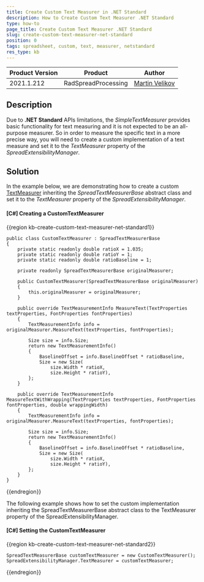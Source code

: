 ```yaml
---
title: Create Custom Text Measurer in .NET Standard
description: How to Create Custom Text Measurer .NET Standard
type: how-to
page_title: Create Custom Text Measurer .NET Standard
slug: create-custom-text-measurer-net-standard
position: 0
tags: spreadsheet, custom, text, measurer, netstandard
res_type: kb
---
```


<table>
<thead>
	<tr>
		<th>Product Version</th>
		<th>Product</th>
		<th>Author</th>
	</tr>
</thead>
<tbody>
	<tr>
		<td>2021.1.212</td>
		<td>RadSpreadProcessing</td>
		<td><a href="https://www.telerik.com/blogs/author/martin-velikov">Martin Velikov</a></td>
	</tr>
</tbody>
</table>

## Description

Due to **.NET Standard** APIs limitations, the _SimpleTextMeasurer_ provides basic functionality for text measuring and it is not expected to be an all-purpose measurer. So in order to measure the specific text in a more precise way, you will need to create a custom implementation of a text measure and set it to the _TextMeasurer_ property of the _SpreadExtensibilityManager_.

## Solution

In the example below, we are demonstrating how to create a custom [TextMeasurer](https://docs.telerik.com/devtools/document-processing/api/telerik.windows.documents.core.textmeasurer) inheriting the _SpreadTextMeasurerBase_ abstract class and set it to the _TextMeasurer_ property of the _SpreadExtensibilityManager_.

#### __[C#] Creating a CustomTextMeasurer__

{{region kb-create-custom-text-measurer-net-standard1}}

    public class CustomTextMeasurer : SpreadTextMeasurerBase
    {
        private static readonly double ratioX = 1.035;
        private static readonly double ratioY = 1;
        private static readonly double ratioBaseline = 1;

        private readonly SpreadTextMeasurerBase originalMeasurer;

        public CustomTextMeasurer(SpreadTextMeasurerBase originalMeasurer)
        {
            this.originalMeasurer = originalMeasurer;
        }

        public override TextMeasurementInfo MeasureText(TextProperties textProperties, FontProperties fontProperties)
        {
            TextMeasurementInfo info = originalMeasurer.MeasureText(textProperties, fontProperties);

            Size size = info.Size;
            return new TextMeasurementInfo()
            {
                BaselineOffset = info.BaselineOffset * ratioBaseline,
                Size = new Size(
                    size.Width * ratioX,
                    size.Height * ratioY),
            };
        }

        public override TextMeasurementInfo MeasureTextWithWrapping(TextProperties textProperties, FontProperties fontProperties, double wrappingWidth)
        {
            TextMeasurementInfo info = originalMeasurer.MeasureText(textProperties, fontProperties);

            Size size = info.Size;
            return new TextMeasurementInfo()
            {
                BaselineOffset = info.BaselineOffset * ratioBaseline,
                Size = new Size(
                    size.Width * ratioX,
                    size.Height * ratioY),
            };
        }
    }
{{endregion}}

The following example shows how to set the custom implementation inheriting the SpreadTextMeasurerBase abstract class to the TextMeasurer property of the SpreadExtensibilityManager.

#### __[C#] Setting the CustomTextMeasurer__

{{region kb-create-custom-text-measurer-net-standard2}}

    SpreadTextMeasurerBase customTextMeasurer = new CustomTextMeasurer(); 
    SpreadExtensibilityManager.TextMeasurer = customTextMeasurer; 
{{endregion}}
